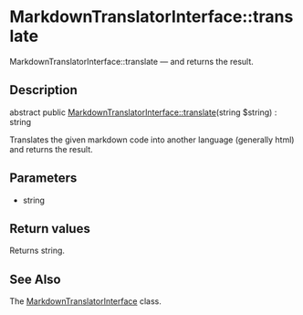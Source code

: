 MarkdownTranslatorInterface::translate
================

MarkdownTranslatorInterface::translate — and returns the result.

Description
---------------


abstract public [MarkdownTranslatorInterface::translate](https://github.com/lingtalfi/DocTools/blob/master/doc/api/DocTools/Translator/MarkdownTranslatorInterface/translate.md)(string $string) : string




Translates the given markdown code into another language (generally html)
and returns the result.




Parameters
--------------


- string

    


Return values
----------------

Returns string.









See Also
-----------

The [MarkdownTranslatorInterface](https://github.com/lingtalfi/DocTools/blob/master/doc/api/DocTools/Translator/MarkdownTranslatorInterface.md) class.
